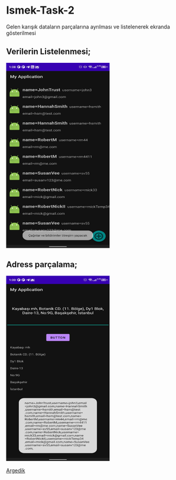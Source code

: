 # Ismek-Task-2
Gelen karışık dataların parçalarına ayrılması ve listelenerek ekranda gösterilmesi


## Verilerin Listelenmesi;  
<a href="url"><img src="https://raw.githubusercontent.com/Argedik/Ismek-Task-2/master/images/WhatsApp%20Image%202022-06-28%20at%2013.08.44.jpeg" height="500" width="280" ></a>

## Adress parçalama;  
<a href="url"><img src="https://raw.githubusercontent.com/Argedik/Ismek-Task-2/master/images/WhatsApp%20Image%202022-06-28%20at%2013.00.51.jpeg" height="500" width="280" ></a>


  
[Argedik](https://www.argedik.com/)  

